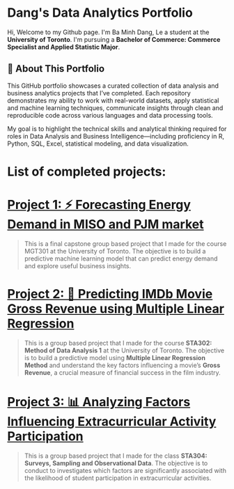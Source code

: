 # Dang's Data Analytics Portfolio

Hi, Welcome to my Github page. I'm Ba Minh Dang, Le a student at the **University of Toronto**. I'm pursuing a **Bachelor of Commerce: Commerce Specialist and Applied Statistic Major**.

## 🎯 About This Portfolio

This GitHub portfolio showcases a curated collection of data analysis and business analytics projects that I’ve completed. Each repository demonstrates my ability to work with real-world datasets, apply statistical and machine learning techniques, communicate insights through clean and reproducible code across various languages and data processing tools.

My goal is to highlight the technical skills and analytical thinking required for roles in Data Analysis and Business Intelligence—including proficiency in R, Python, SQL, Excel, statistical modeling, and data visualization.


# List of completed projects:

# [Project 1: ⚡ Forecasting Energy Demand in MISO and PJM market](https://github.com/DannyLe1234/Predicting-Energy-Demand.git)
> This is a final capstone group based project that I made for the course MGT301 at the University of Toronto. The objective is to build a predictive machine learning model that can predict energy demand and explore useful business insights.


# [Project 2: 🎥 Predicting IMDb Movie Gross Revenue using Multiple Linear Regression](https://github.com/DannyLe1234/Predicting-Movie-Gross-Revenue.git) 
> This is a group based project that I made for the course **STA302: Method of Data Analysis 1** at the University of Toronto. The objective is to build a predictive model using **Multiple Linear Regression Method** and understand the key factors influencing a movie’s **Gross Revenue**, a crucial measure of financial success in the film industry.


# [Project 3: 📊 Analyzing Factors Influencing Extracurricular Activity Participation](https://github.com/DannyLe1234/Research-on-Factors-Influencing-Statistics-Students-Engagement-in-Extracurricular-Activities.git) 
> This is a group based project that I made for the class **STA304: Surveys, Sampling and Observational Data**. The objective is to conduct to investigates which factors are significantly associated with the likelihood of student participation in extracurricular activities.
